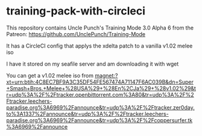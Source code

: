 # training-pack-with-circleci

This repository contains Uncle Punch's Training Mode 3.0 Alpha 6 from the Patreon: https://github.com/UnclePunch/Training-Mode

It has a CircleCI config that applys the xdelta patch to a vanilla v1.02 melee iso

I have it stored on my seafile server and am downloading it with wget

You can get a v1.02 melee iso from
[magnet:?xt=urn:btih:4C8EC7BF9A3C35DF54FE567474A71147F6AC039B&dn=Super+Smash+Bros.+Melee+%28USA%29+%28En%2CJa%29+%28v1.02%29&tr=udp%3A%2F%2Ftracker.openbittorrent.com%3A80&tr=udp%3A%2F%2Ftracker.leechers-paradise.org%3A6969%2Fannounce&tr=udp%3A%2F%2Ftracker.zer0day.to%3A1337%2Fannounce&tr=udp%3A%2F%2Ftracker.leechers-paradise.org%3A6969%2Fannounce&tr=udp%3A%2F%2Fcoppersurfer.tk%3A6969%2Fannounce]()